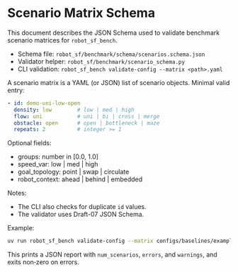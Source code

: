 # Scenario Matrix Schema

This document describes the JSON Schema used to validate benchmark scenario matrices for `robot_sf_bench`.

- Schema file: `robot_sf/benchmark/schema/scenarios.schema.json`
- Validator helper: `robot_sf/benchmark/scenario_schema.py`
- CLI validation: `robot_sf_bench validate-config --matrix <path>.yaml`

A scenario matrix is a YAML (or JSON) list of scenario objects. Minimal valid entry:

```yaml
- id: demo-uni-low-open
  density: low        # low | med | high
  flow: uni           # uni | bi | cross | merge
  obstacle: open      # open | bottleneck | maze
  repeats: 2          # integer >= 1
```

Optional fields:
- groups: number in [0.0, 1.0]
- speed_var: low | med | high
- goal_topology: point | swap | circulate
- robot_context: ahead | behind | embedded

Notes:
- The CLI also checks for duplicate `id` values.
- The validator uses Draft-07 JSON Schema.

Example:

```bash
uv run robot_sf_bench validate-config --matrix configs/baselines/example_matrix.yaml
```

This prints a JSON report with `num_scenarios`, `errors`, and `warnings`, and exits non‑zero on errors.
